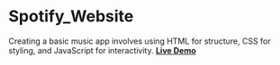 # Spotify_Website
Creating a basic music app involves using HTML for structure, CSS for styling, and JavaScript for interactivity.
<a href="https://rajshree-nagane.github.io/Spotify_Website/"><strong>Live Demo</strong>
